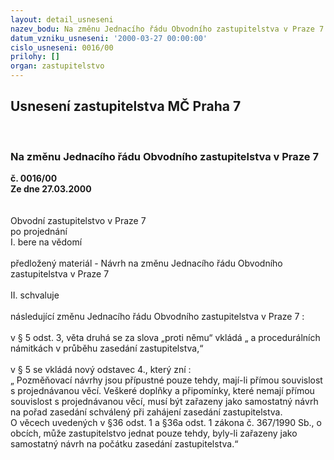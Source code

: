 ```yaml
---
layout: detail_usneseni
nazev_bodu: Na změnu Jednacího řádu Obvodního zastupitelstva v Praze 7
datum_vzniku_usneseni: '2000-03-27 00:00:00'
cislo_usneseni: 0016/00
prilohy: []
organ: zastupitelstvo
---
```

<div id="ucUsn_pList" class="usn">
	<span><h2>Usnesení zastupitelstva MČ Praha 7 </h2>
<br></span><div class="standBody">
<span><h3>Na změnu Jednacího řádu Obvodního zastupitelstva v Praze 7</h3></span><div class="center">
		<strong>č. 0016/00</strong><br>
	</div>
<div class="center">
		<strong>Ze dne 27.03.2000</strong><br><br>
	</div>     <br>Obvodní zastupitelstvo v Praze 7<br>po projednání<br>I.	bere na vědomí<br><br> předložený materiál - Návrh na změnu Jednacího řádu Obvodního zastupitelstva v Praze 7<br><br>II.	schvaluje <br><br>následující změnu Jednacího řádu Obvodního zastupitelstva v Praze 7 :<br><br>v § 5 odst. 3, věta druhá se za slova „proti němu“ vkládá „ a procedurálních námitkách v průběhu zasedání zastupitelstva,“<br><br>v § 5 se vkládá nový odstavec 4., který zní :<br>„ Pozměňovací návrhy jsou přípustné pouze tehdy, mají-li přímou souvislost s projednávanou věcí. Veškeré doplňky a připomínky, které nemají přímou souvislost s projednávanou věcí, musí být zařazeny jako samostatný návrh na pořad zasedání schválený při zahájení zasedání zastupitelstva.<br>O věcech uvedených v §36 odst. 1 a §36a odst. 1 zákona č. 367/1990 Sb., o obcích, může zastupitelstvo jednat pouze tehdy, byly-li zařazeny jako samostatný návrh na počátku zasedání zastupitelstva.“<br><br>
</div>
</div>